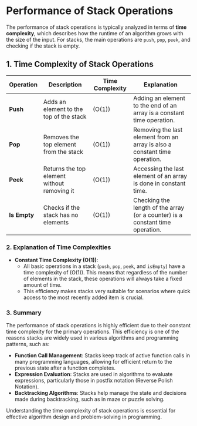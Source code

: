 # **Performance of Stack Operations**

The performance of stack operations is typically analyzed in terms of **time complexity**, which describes how the runtime of an algorithm grows with the size of the input. For stacks, the main operations are `push`, `pop`, `peek`, and checking if the stack is empty. 

## **1. Time Complexity of Stack Operations**

| **Operation** | **Description**                        | **Time Complexity** | **Explanation**                              |
|---------------|----------------------------------------|---------------------|----------------------------------------------|
| **Push**      | Adds an element to the top of the stack | \(O(1)\)            | Adding an element to the end of an array is a constant time operation. |
| **Pop**       | Removes the top element from the stack | \(O(1)\)            | Removing the last element from an array is also a constant time operation. |
| **Peek**      | Returns the top element without removing it | \(O(1)\)            | Accessing the last element of an array is done in constant time. |
| **Is Empty**  | Checks if the stack has no elements   | \(O(1)\)            | Checking the length of the array (or a counter) is a constant time operation. |

### **2. Explanation of Time Complexities**

- **Constant Time Complexity \(O(1)\)**: 
  - All basic operations in a stack (`push`, `pop`, `peek`, and `isEmpty`) have a time complexity of \(O(1)\). This means that regardless of the number of elements in the stack, these operations will always take a fixed amount of time. 
  - This efficiency makes stacks very suitable for scenarios where quick access to the most recently added item is crucial.

### **3. Summary**

The performance of stack operations is highly efficient due to their constant time complexity for the primary operations. This efficiency is one of the reasons stacks are widely used in various algorithms and programming patterns, such as:

- **Function Call Management**: Stacks keep track of active function calls in many programming languages, allowing for efficient return to the previous state after a function completes.
- **Expression Evaluation**: Stacks are used in algorithms to evaluate expressions, particularly those in postfix notation (Reverse Polish Notation).
- **Backtracking Algorithms**: Stacks help manage the state and decisions made during backtracking, such as in maze or puzzle solving.

Understanding the time complexity of stack operations is essential for effective algorithm design and problem-solving in programming.
